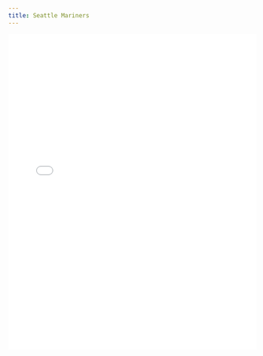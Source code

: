 ```yaml
---
title: Seattle Mariners
---
```


<iframe id="igraph" scrolling="no" style="border:none;" seamless="seamless" src="/plots/MLB/SEA.html" height="640" width="100%"></iframe>